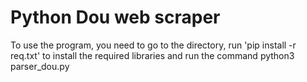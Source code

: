 # Python Dou web scraper 
To use the program, you need to go to the directory, run 'pip install -r req.txt' to install the required libraries and run the command python3 parser_dou.py
